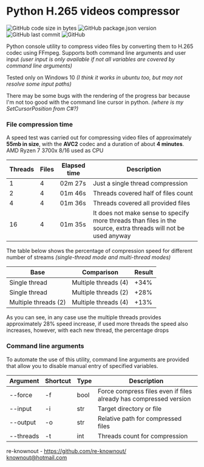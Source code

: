 # Python H.265 videos compressor

<img alt="GitHub code size in bytes" src="https://img.shields.io/github/languages/code-size/re-knownout/video-compressor"> <img alt="GitHub package.json version" src="https://img.shields.io/github/package-json/v/re-knownout/video-compressor"> <img alt="GitHub last commit" src="https://img.shields.io/github/last-commit/re-knownout/video-compressor"> <img alt="GitHub" src="https://img.shields.io/github/license/re-knownout/video-compressor">

Python console utility to compress video files by converting them to H.265 codec using FFmpeg. Supports both command
line arguments and user input _(user input is only available if not all variables are covered by command line
arguments)_

Tested only on Windows 10 _(I think it works in ubuntu too, but may not resolve some input paths)_

There may be some bugs with the rendering of the progress bar because I'm not too good with the command line cursor in
python.
_(where is my SetCursorPosition from C#?)_

### File compression time

A speed test was carried out for compressing video files of approximately **55mb in size**, with the **AVC2** codec and
a duration of about **4 minutes**. AMD Ryzen 7 3700x 8/16 used as CPU

| Threads | Files | Elapsed time | Description                                                                                                    |
|---------|-------|--------------|----------------------------------------------------------------------------------------------------------------|
| 1       | 4     | 02m 27s      | Just a single thread compression                                                                               |
| 2       | 4     | 01m 46s      | Threads covered half of files count                                                                            |
| 4       | 4     | 01m 36s      | Threads covered all provided files                                                                             |
| 16      | 4     | 01m 35s      | It does not make sense to specify more threads than files in the source, extra threads will not be used anyway |

The table below shows the percentage of compression speed for different number of streams _(single-thread mode and
multi-thread modes)_

| Base                 | Comparison           | Result |
|----------------------|----------------------|--------|
| Single thread        | Multiple threads (4) | +34%   |
| Single thread        | Multiple threads (2) | +28%   |
| Multiple threads (2) | Multiple threads (4) | +13%   |

As you can see, in any case use the multiple threads provides approximately 28% speed increase, if used more threads the
speed also increases, however, with each new thread, the percentage drops

### Command line arguments

To automate the use of this utility, command line arguments are provided that allow you to disable manual entry of
specified variables.

| Argument  | Shortcut | Type | Description                                                       |
|-----------|----------|------|-------------------------------------------------------------------|
| --force   | -f       | bool | Force compress files even if files already has compressed version |
| --input   | -i       | str  | Target directory or file                                          |
| --output  | -o       | str  | Relative path for compressed files                                |
| --threads | -t       | int  | Threads count for compression                                     |

re-knownout - https://github.com/re-knownout/
<br>knownout@hotmail.com